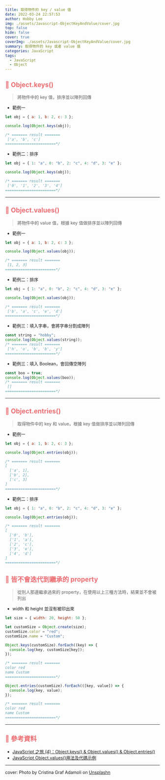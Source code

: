 ```yaml
---
title: 取得物件的 key / value 值
date: 2022-03-24 22:57:53
author: Hobby Lee
img: ./assets/Javascript-ObjectKeyAndValue/cover.jpg
top: false
hide: false
cover: true
coverImg: ./assets/Javascript-ObjectKeyAndValue/cover.jpg
summary: 取得物件的 key 或者 value 值
categories: JavaScript
tags:
  - JavaScript
  - Object
---
```


## <font color=#ee6e73> :herb: Object.keys()</font>

> 將物件中的 key 值，排序並以陣列回傳

- 範例一

```javascript
let obj = { a: 1, b: 2, c: 3 };

console.log(Object.keys(obj));

/* ======= result ======= 
 ['a', 'b', 'c']
=======================*/
```

- 範例二：排序

```javascript
let obj = { 1: "a", 0: "b", 2: "c", 4: "d", 3: "e" };

console.log(Object.keys(obj));

/* ======= result ======= 
 ['0', '1', '2', '3', '4']
=======================*/
```

---

## <font color=#ee6e73> :herb: Object.values()</font>

> 將物件中的 value 值，根據 key 值做排序並以陣列回傳

- 範例一

```javascript
let obj = { a: 1, b: 2, c: 3 };

console.log(Object.values(obj));

/* ======= result ======= 
 [1, 2, 3]
=======================*/
```

- 範例二：排序

```javascript
let obj = { 1: "a", 0: "b", 2: "c", 4: "d", 3: "e" };

console.log(Object.values(obj));

/* ======= result ======= 
 ['b', 'a', 'c', 'e', 'd']
=======================*/
```

- 範例三：填入字串，會將字串分割成陣列

```javascript
const string = "hobby";
console.log(Object.values(string));
/* ======= result ======= 
 ['h', 'o', 'b', 'b', 'y']
=======================*/
```

- 範例三：填入 Boolean，會回傳空陣列

```javascript
const boo = true;
console.log(Object.values(boo));
/* ======= result ======= 
 []
=======================*/
```

---

## <font color=#ee6e73> :herb: Object.entries()</font>

> 取得物件中的 key 和 value，根據 key 值做排序並以陣列回傳

- 範例一

```javascript
let obj = { a: 1, b: 2, c: 3 };

console.log(Object.entries(obj));

/* ======= result ======= 
[ 
  ['a', 1],
  ['b', 2],
  ['c', 3]
]
=======================*/
```

- 範例二：排序

```javascript
let obj = { 1: "a", 0: "b", 2: "c", 4: "d", 3: "e" };

console.log(Object.entries(obj));

/* ======= result ======= 
[ 
  ['0', 'b'],
  ['1', 'a'],
  ['2', 'c'],
  ['3', 'e'],
  ['4', 'd'] 
]
=======================*/
```

## <font color=#ee6e73> :herb: 皆不會迭代到繼承的 property</font>

> 從別人那邊繼承過來的 property，在使用以上三種方法時，結果並不會被列出

- width 和 height 並沒有被印出來

```javascript
let size = { width: 20, height: 50 };

let customSize = Object.create(size);
customSize.color = "red";
customSize.name = "Custom";

Object.keys(customSize).forEach((key) => {
  console.log(key, customSize[key]);
});

/* ======= result ======= 
color red
name Custom
=======================*/

Object.entries(customSize).forEach(([key, value]) => {
  console.log(key, value);
});

/* ======= result ======= 
color red
name Custom
=======================*/
```

---

## <font color=#ee6e73> :herb: 參考資料</font>

- [JavaScript 之旅 (4)：Object.keys() & Object.values() & Object.entries()](https://titangene.github.io/article/javascript-object-keys-values-entries.html)
- [JavaScript Object.values()用法及代碼示例](https://vimsky.com/zh-tw/examples/usage/javascript_library_object_values.html)

---

cover: Photo by Cristina Graf Adamoli on [Unsplashn](https://unsplash.com/photos/ELM74Lhmyfo)
